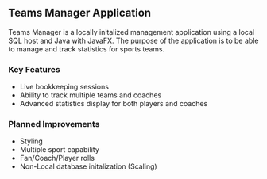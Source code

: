 ## **Teams Manager Application**

Teams Manager is a locally initalized management application using a local SQL host and Java with JavaFX. The purpose of the application is to be able to manage and track statistics for sports teams. 

### **Key Features**
- Live bookkeeping sessions
- Ability to track multiple teams and coaches
- Advanced statistics display for both players and coaches

### **Planned Improvements**
- Styling
- Multiple sport capability
- Fan/Coach/Player rolls
- Non-Local database initalization (Scaling)
